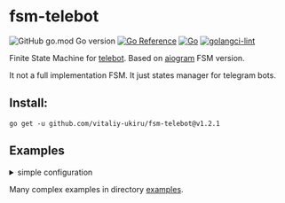# fsm-telebot

![GitHub go.mod Go version](https://img.shields.io/github/go-mod/go-version/vitaliy-ukiru/fsm-telebot?style=flat-square)
[![Go Reference](https://pkg.go.dev/badge/github.com/vitaliy-ukiru/fsm-telebot.svg)](https://pkg.go.dev/github.com/vitaliy-ukiru/fsm-telebot)
[![Go](https://github.com/vitaliy-ukiru/fsm-telebot/actions/workflows/go.yml/badge.svg?branch=master&style=flat-square)](https://github.com/vitaliy-ukiru/fsm-telebot/actions/workflows/go.yml)
[![golangci-lint](https://github.com/vitaliy-ukiru/fsm-telebot/actions/workflows/golangci-lint.yml/badge.svg?branch=master)](https://github.com/vitaliy-ukiru/fsm-telebot/actions/workflows/golangci-lint.yml)

Finite State Machine for [telebot](https://gopkg.in/telebot.v3). 
Based on [aiogram](https://github.com/aiogram/aiogram) FSM version.

It not a full implementation FSM. It just states manager for telegram bots.

## Install:
```
go get -u github.com/vitaliy-ukiru/fsm-telebot@v1.2.1
```


## Examples
<details>
<summary>simple configuration</summary>

```go
package main

import (
	"os"
	"time"

	"github.com/vitaliy-ukiru/fsm-telebot"
	"github.com/vitaliy-ukiru/fsm-telebot/storages/memory"
	tele "gopkg.in/telebot.v3"
)

func main() {
	bot, err := tele.NewBot(tele.Settings{
		Token:  os.Getenv("BOT_TOKEN"),
		Poller: &tele.LongPoller{Timeout: 3 * time.Second},
	})
	if err != nil {
		panic(err)
	}

	// for example using memory storage
	// but prefer will use redis or file storage.
	storage := memory.NewStorage()
	manager := fsm.NewManager(
		bot,     // tele.Bot
		nil,     // handlers will setups to this group. Default: creates new
		storage, // storage for states and data
		nil,     // context maker. Default: NewFSMContext
	)
	manager.Bind("/state", fsm.AnyState, func(c tele.Context, state fsm.Context) error {
		userState, err := state.State()
		if err != nil {
			return c.Send("error: " + err.Error())
		}

		return c.Send(userState.GoString())
	})

}

```

</details>

Many complex examples in directory [examples](./examples).

